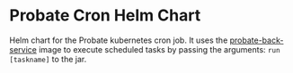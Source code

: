 # Probate Cron Helm Chart

Helm chart for the Probate kubernetes cron job. It uses the [probate-back-service](https://github.com/hmcts/probate-back-service) image to execute scheduled tasks by passing the arguments: `run [taskname]` to the jar.
